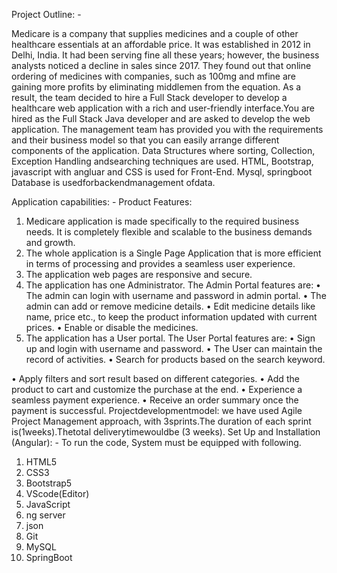 Project Outline: -

Medicare is a company that supplies medicines and a couple of other healthcare essentials at an affordable price. It was established in 2012 in Delhi, India. It had been serving fine all these years; however, the business analysts noticed a decline in sales since 2017. They found out that online ordering of medicines with companies, such as 100mg and mfine are gaining more profits by eliminating middlemen from the equation.
 As a result, the team decided to hire a Full Stack developer to develop a healthcare web application with a rich and user-friendly interface.You are hired as the Full Stack Java developer and are asked to develop the web application. The management team has provided you with the requirements and their business model so that you can easily arrange different components of the application.
Data Structures where sorting, Collection, Exception Handling andsearching techniques are used. HTML, Bootstrap, javascript with angluar and CSS is used for Front-End. Mysql, springboot Database is usedforbackendmanagement ofdata.

Application capabilities: -
Product Features: 

1. Medicare application is made specifically to the required business needs. It is completely flexible and scalable to the business demands and growth. 
2. The whole application is a Single Page Application that is more efficient in terms of processing and provides a seamless user experience. 
3. The application web pages are responsive and secure. 
4. The application has one Administrator. The Admin Portal features are: 
•	The admin can login with username and password in admin portal. 
•	The admin can add or remove medicine details. 
•	Edit medicine details like name, price etc., to keep the product information updated with current prices. 
•	Enable or disable the medicines. 
5. The application has a User portal. The User Portal features are: 
•	Sign up and login with username and password. 
•	The User can maintain the record of activities. 
•	Search for products based on the search keyword. 


•	Apply filters and sort result based on different categories. 
•	Add the product to cart and customize the purchase at the end. 
•	Experience a seamless payment experience. 
•	Receive an order summary once the payment is successful. 
Projectdevelopmentmodel:
we have used Agile Project Management approach, with 3sprints.The duration of each sprint is(1weeks).Thetotal deliverytimewouldbe (3 weeks).
Set Up and Installation (Angular): -
To run the code, System must be equipped with following.
1.	HTML5
2.	CSS3
3.	Bootstrap5
4.	VScode(Editor)
5.	JavaScript
6.	ng server
7.	json
8.	Git
9.	MySQL
10.	SpringBoot
